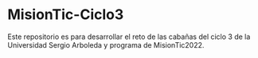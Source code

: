 # MisionTic-Ciclo3
Este repositorio es para desarrollar el reto de las cabañas del ciclo 3 de la Universidad Sergio Arboleda y programa de MisionTic2022.
